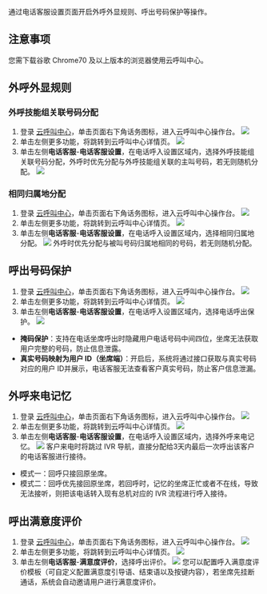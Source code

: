 通过电话客服设置页面开启外呼外显规则、呼出号码保护等操作。
## 注意事项
您需下载谷歌 Chrome70 及以上版本的浏览器使用云呼叫中心。

## 	外呼外显规则
### 外呼技能组关联号码分配
1. 登录 [云呼叫中心](https://tccc.qcloud.com/login)，单击页面右下角话务图标，进入云呼叫中心操作台。
![](https://main.qcloudimg.com/raw/e014095709bd65e8ac4951f406bd1e79.png)
2. 单击左侧更多功能，将跳转到云呼叫中心详情页。
![](https://main.qcloudimg.com/raw/87bb3af158af2244abe4fba93af1e33f.png)
3. 单击左侧**电话客服**-**电话客服设置**，在电话呼入设置区域内，选择外呼技能组关联号码分配，外呼时优先分配与外呼技能组关联的主叫号码，若无则随机分配。
![](https://main.qcloudimg.com/raw/33b55a59535385e8319fe3be57be0f70.png)


### 相同归属地分配
1. 登录 [云呼叫中心](https://tccc.qcloud.com/login)，单击页面右下角话务图标，进入云呼叫中心操作台。
![](https://main.qcloudimg.com/raw/e014095709bd65e8ac4951f406bd1e79.png)
2. 单击左侧更多功能，将跳转到云呼叫中心详情页。
![](https://main.qcloudimg.com/raw/87bb3af158af2244abe4fba93af1e33f.png)
3. 单击左侧**电话客服**-**电话客服设置**，在电话呼入设置区域内，选择相同归属地分配。
![](https://main.qcloudimg.com/raw/b4197607ba3763e46c98152f49035a36.png)
外呼时优先分配与被叫号码归属地相同的号码，若无则随机分配。

## 呼出号码保护
1. 登录 [云呼叫中心](https://tccc.qcloud.com/login)，单击页面右下角话务图标，进入云呼叫中心操作台。
![](https://main.qcloudimg.com/raw/e014095709bd65e8ac4951f406bd1e79.png)
2. 单击左侧更多功能，将跳转到云呼叫中心详情页。
![](https://main.qcloudimg.com/raw/87bb3af158af2244abe4fba93af1e33f.png)
3. 单击左侧**电话客服**-**电话客服设置**，在电话呼入设置区域内，选择电话呼出保护。
![](https://main.qcloudimg.com/raw/31921abef9503ebe94ec80451b8f5ebb.png)
 - **掩码保护**：支持在电话坐席呼出时隐藏用户电话号码中间四位，坐席无法获取用户完整的号码，防止信息泄露。
 - **真实号码映射为用户 ID（坐席端）**：开启后，系统将通过接口获取与真实号码对应的用户 ID并展示，电话客服无法查看客户真实号码，防止客户信息泄漏。

## 外呼来电记忆
1. 登录 [云呼叫中心](https://tccc.qcloud.com/login)，单击页面右下角话务图标，进入云呼叫中心操作台。
![](https://main.qcloudimg.com/raw/e014095709bd65e8ac4951f406bd1e79.png)
2. 单击左侧更多功能，将跳转到云呼叫中心详情页。
![](https://main.qcloudimg.com/raw/87bb3af158af2244abe4fba93af1e33f.png)
3. 单击左侧**电话客服**-**电话客服设置**，在电话呼入设置区域内，选择外呼来电记忆。
![](https://main.qcloudimg.com/raw/fd10a5a16bac130716cd3330b28812c5.png)
客户来电时将跳过 IVR 导航，直接分配给3天内最后一次呼出该客户的电话客服进行接待。
 - 模式一：回呼只接回原坐席。
 - 模式二：回呼优先接回原坐席，若回呼时，记忆的坐席正忙或者不在线，导致无法接听，则把该电话转入现有总机对应的 IVR 流程进行呼入接待。

## 呼出满意度评价
1. 登录 [云呼叫中心](https://tccc.qcloud.com/login)，单击页面右下角话务图标，进入云呼叫中心操作台。
![](https://main.qcloudimg.com/raw/e014095709bd65e8ac4951f406bd1e79.png)
2. 单击左侧更多功能，将跳转到云呼叫中心详情页。
![](https://main.qcloudimg.com/raw/87bb3af158af2244abe4fba93af1e33f.png)
3. 单击左侧**电话客服**-**满意度评价**，选择呼出评价。
![](https://main.qcloudimg.com/raw/d50afd33cfcd34fb63dc13e50c860c3c.png)
您可以配置呼入满意度评价模板（可自定义配置满意度引导语、结束语以及按键内容），若坐席先挂断通话，系统会自动邀请用户进行满意度评价。
